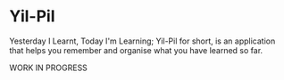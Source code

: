Yil-Pil
=======

Yesterday I Learnt, Today I'm Learning; Yil-Pil for short, is an application that helps you remember and organise what you have learned so far.

WORK IN PROGRESS
